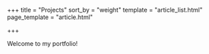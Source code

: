 +++
title = "Projects" 
sort_by = "weight" 
template = "article_list.html"
page_template = "article.html"


+++

Welcome to my portfolio!
